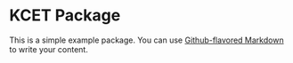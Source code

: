 # KCET Package

This is a simple example package. You can use
[Github-flavored Markdown](https://guides.github.com/features/mastering-markdown/)
to write your content.
